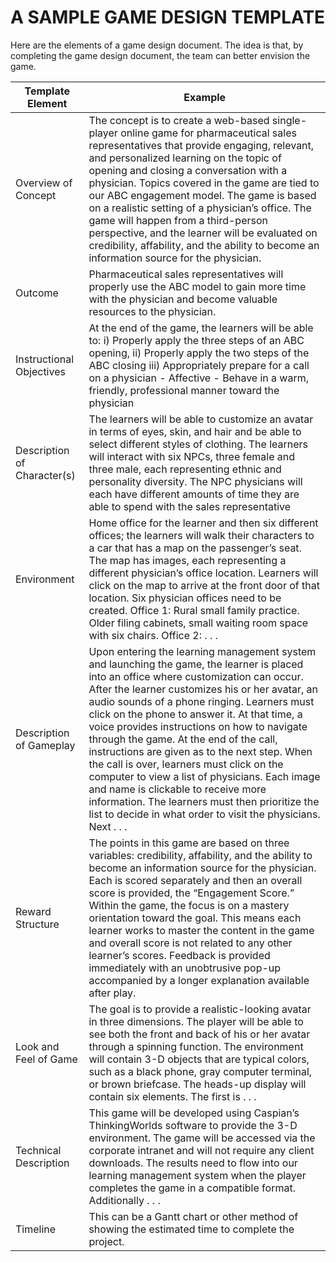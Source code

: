 # A SAMPLE GAME DESIGN TEMPLATE

Here are the elements of a game design document. The idea is that, by completing the game design document, the team can better envision the game.


|Template Element|Example|
|----------------|------|
|Overview of Concept|The concept is to create a web-based single-player online game for pharmaceutical sales representatives that provide engaging, relevant, and personalized learning on the topic of opening and closing a conversation with a physician. Topics covered in the game are tied to our ABC engagement model. The game is based on a realistic setting of a physician’s office. The game will happen from a third-person perspective, and the learner will be evaluated on credibility, affability, and the ability to become an information source for the physician.|
|Outcome|Pharmaceutical sales representatives will properly use the ABC model to gain more time with the physician and become valuable resources to the physician.|
|Instructional Objectives|At the end of the game, the  learners will be able to: i) Properly apply the three steps of an ABC opening, ii) Properly apply the two steps of the ABC closing iii) Appropriately prepare for a call on a physician - Affective - Behave in a warm, friendly, professional manner toward the physician
|Description of Character(s)|The learners will be able to customize an avatar in terms of eyes, skin, and hair and be able to select different styles of clothing. The learners will interact with six NPCs, three female and three male, each representing ethnic and personality diversity. The NPC physicians will each have different amounts of time they are able to spend with the sales representative|
|Environment| Home office for the learner and then six different offices; the learners will walk their characters to a car that has a map on the passenger’s seat. The map has images, each representing a different physician’s office location. Learners will click on the map to arrive at the front door of that location. Six physician offices need to be created. Office 1: Rural small family practice. Older filing cabinets, small waiting room space with six chairs. Office 2: . . .
|Description of Gameplay|Upon entering the learning management system and launching the game, the learner is placed into an office where customization can occur. After the learner customizes his or her avatar, an audio sounds of a phone ringing. Learners must click on the phone to answer it. At that time, a voice provides instructions on how to navigate through the game. At the end of the call, instructions are given as to the next step. When the call is over, learners must click on the computer to view a list of physicians. Each image and name is clickable to receive more information. The learners must then prioritize the list to decide in what order to visit the physicians. Next . . .
|Reward Structure|The points in this game are based on three variables: credibility, affability, and the ability to become an information source for the physician. Each is scored separately and then an overall score is provided, the “Engagement Score.” Within the game, the focus is on a mastery orientation toward the goal. This means each learner works to master the content in the game and overall score is not related to any other learner’s scores. Feedback is provided immediately with an unobtrusive pop-up accompanied by a longer explanation available after play.
|Look and Feel of Game|The goal is to provide a realistic-looking avatar in three dimensions. The player will be able to see both the front and back of his or her avatar through a spinning function. The environment will contain 3-D objects that are typical colors, such as a black phone, gray computer terminal, or brown briefcase. The heads-up display will contain six elements. The first is . . .
|Technical Description|This game will be developed using Caspian’s ThinkingWorlds software to provide the 3-D environment. The game will be accessed via the corporate intranet and will not require any client downloads. The results need to flow into our learning management system when the player completes the game in a compatible format. Additionally . . .
|Timeline|This can be a Gantt chart or other method of showing the estimated time to complete the project.
